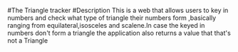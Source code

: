#The Triangle tracker
#Description
This is a web that allows users to key in numbers and check what type of triangle their numbers form ,basically ranging from equilateral,isosceles and scalene.In case the keyed in numbers don't form a triangle the application also returns a value that that's not a Triangle
